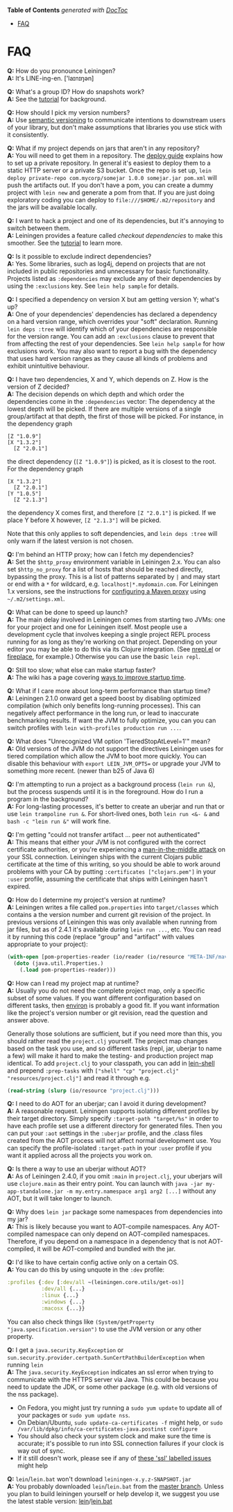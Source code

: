 <!-- START doctoc generated TOC please keep comment here to allow auto update -->
<!-- DON'T EDIT THIS SECTION, INSTEAD RE-RUN doctoc TO UPDATE -->
**Table of Contents**  *generated with [DocToc](https://github.com/thlorenz/doctoc)*

- [FAQ](#faq)

<!-- END doctoc generated TOC please keep comment here to allow auto update -->

# FAQ

**Q:** How do you pronounce Leiningen?  
**A:** It's LINE-ing-en. ['laɪnɪŋən]

**Q:** What's a group ID? How do snapshots work?  
**A:** See the
  [tutorial](https://github.com/technomancy/leiningen/blob/stable/doc/TUTORIAL.md)
  for background.

**Q:** How should I pick my version numbers?  
**A:** Use [semantic versioning](http://semver.org) to communicate
  intentions to downstream users of your library, but don't make
  assumptions that libraries you use stick with it consistently.

**Q:** What if my project depends on jars that aren't in any repository?  
**A:** You will need to get them in a repository. The
  [deploy guide](https://github.com/technomancy/leiningen/blob/stable/doc/DEPLOY.md)
  explains how to set up a private repository. In general it's easiest
  to deploy them to a static HTTP server or a private S3 bucket. Once
  the repo is set up, `lein deploy private-repo com.mycorp/somejar
  1.0.0 somejar.jar pom.xml` will push the artifacts out. If you don't
  have a pom, you can create a dummy project with `lein new` and
  generate a pom from that. If you are just doing exploratory coding
  you can deploy to `file:///$HOME/.m2/repository` and the jars will
  be available locally.

**Q:** I want to hack a project and one of its dependencies, but it's annoying to switch between them.  
**A:** Leiningen provides a feature called *checkout dependencies* to
  make this smoother.  See the
  [tutorial](https://github.com/technomancy/leiningen/blob/stable/doc/TUTORIAL.md)
  to learn more.

**Q:** Is it possible to exclude indirect dependencies?  
**A:** Yes. Some libraries, such as log4j, depend on projects that are
  not included in public repositories and unnecessary for basic
  functionality.  Projects listed as `:dependencies` may exclude
  any of their dependencies by using the `:exclusions` key. See
  `lein help sample` for details.

**Q:** I specified a dependency on version X but am getting version Y; what's up?  
**A:** One of your dependencies' dependencies has declared a
  dependency on a hard version range, which overrides your "soft"
  declaration. Running `lein deps :tree` will identify which of your
  dependencies are responsible for the version range. You can add an
  `:exclusions` clause to prevent that from affecting the rest of your
  dependencies. See `lein help sample` for how exclusions work. You
  may also want to report a bug with the dependency that uses hard
  version ranges as they cause all kinds of problems and exhibit
  unintuitive behaviour.

**Q:** I have two dependencies, X and Y, which depends on Z. How is the version
  of Z decided?  
**A:** The decision depends on which depth and which order the dependencies come
  in the `:dependencies` vector: The dependency at the lowest depth will be
  picked. If there are multiple versions of a single group/artifact at that
  depth, the first of those will be picked. For instance, in the dependency
  graph

    [Z "1.0.9"]
    [X "1.3.2"]
      [Z "2.0.1"]

  the direct dependency (`[Z "1.0.9"]`) is picked, as it is closest to the root.
  For the dependency graph

    [X "1.3.2"]
      [Z "2.0.1"]
    [Y "1.0.5"]
      [Z "2.1.3"]

  the dependency X comes first, and therefore `[Z "2.0.1"]` is picked. If we
  place Y before X however, `[Z "2.1.3"]` will be picked.
  
  Note that this only applies to soft dependencies, and `lein deps :tree` will
  only warn if the latest version is not chosen.

**Q:** I'm behind an HTTP proxy; how can I fetch my dependencies?  
**A:** Set the `$http_proxy` environment variable in Leiningen 2.x. You can also
  set `$http_no_proxy` for a list of hosts that should be reached directly, bypassing
  the proxy. This is a list of patterns separated by `|` and may start or end with
  a `*` for wildcard, e.g. `localhost|*.mydomain.com`.
  For Leiningen 1.x versions, see the instructions for
  [configuring a Maven proxy](https://maven.apache.org/guides/mini/guide-proxies.html)
  using `~/.m2/settings.xml`.

**Q:** What can be done to speed up launch?  
**A:** The main delay involved in Leiningen comes from starting two
  JVMs: one for your project and one for Leiningen itself. Most people
  use a development cycle that involves keeping a single project REPL
  process running for as long as they're working on that project.
  Depending on your editor you may be able to do this via its Clojure
  integration. (See [nrepl.el](https://github.com/clojure-emacs/cider) or
  [fireplace](https://github.com/tpope/vim-fireplace), for example.)
  Otherwise you can use the basic `lein repl`.

**Q:** Still too slow; what else can make startup faster?  
**A:** The wiki has a page covering
  [ways to improve startup time](https://github.com/technomancy/leiningen/wiki/Faster).

**Q:** What if I care more about long-term performance than startup time?  
**A:** Leiningen 2.1.0 onward get a speed boost by disabling optimized
  compilation (which only benefits long-running processes).  This can
  negatively affect performance in the long run, or lead to inaccurate
  benchmarking results.  If want the JVM to fully optimize, you can
  you can switch profiles with `lein with-profiles production run ...`.

**Q:** What does "Unrecognized VM option 'TieredStopAtLevel=1'" mean?  
**A:** Old versions of the JVM do not support the directives Leiningen
  uses for tiered compilation which allow the JVM to boot more
  quickly. You can disable this behaviour with `export LEIN_JVM_OPTS=`
  or upgrade your JVM to something more recent. (newer than b25 of Java 6)

**Q:** I'm attempting to run a project as a background process (`lein run &`),
  but the process suspends until it is in the foreground. How do I run a program
  in the background?  
**A:** For long-lasting processes, it's better to create an uberjar
  and run that or use `lein trampoline run &`. For short-lived ones,
  both `lein run <&- &` and `bash -c "lein run &"` will work fine.

**Q:** I'm getting "could not transfer artifact ... peer not authenticated"  
**A:** This means that either your JVM is not configured with the
  correct certificate authorities, or you're experiencing a
  [man-in-the-middle attack](https://github.com/technomancy/leiningen/issues/1028#issuecomment-32732452)
  on your SSL connection. Leiningen ships with the current Clojars
  public certificate at the time of this writing, so you should be
  able to work around problems with your CA by putting `:certificates
  ["clojars.pem"]` in your `:user` profile, assuming the certificate
  that ships with Leiningen hasn't expired.

**Q:** How do I determine my project's version at runtime?  
**A:** Leiningen writes a file called `pom.properties` into
  `target/classes` which contains a the version number and current git
  revision of the project. In previous versions of Leiningen this was
  only available when running from jar files, but as of 2.4.1 it's
  available during `lein run ...`, etc. You can read it by running
  this code (replace "group" and "artifact" with values appropriate to
  your project):

```clj
(with-open [pom-properties-reader (io/reader (io/resource "META-INF/maven/group/artifact/pom.properties"))]
  (doto (java.util.Properties.)
    (.load pom-properties-reader)))
```

**Q:** How can I read my project map at runtime?  
**A:** Usually you do not need the complete project map, only a specific subset
  of some values. If you want different configuration based on different tasks,
  then [environ](https://github.com/weavejester/environ) is probably a good fit.
  If you want information like the project's version number or git revision,
  read the question and answer above.

  Generally those solutions are sufficient, but if you need more than this, you
  should rather read the `project.clj` yourself. The project map changes based
  on the task you use, and so different tasks (repl, jar, uberjar to name a few)
  will make it hard to make the testing- and production project map identical.
  To add `project.clj` to your classpath, you can add in
  [lein-shell](https://github.com/hyPiRion/lein-shell) and prepend `:prep-tasks`
  with `["shell" "cp" "project.clj" "resources/project.clj"]` and read it
  through e.g.

```clj
(read-string (slurp (io/resource "project.clj")))
```

**Q:** I need to do AOT for an uberjar; can I avoid it during development?  
**A:** A reasonable request. Leiningen supports isolating different
  profiles by their target directory. Simply specify `:target-path
  "target/%s"` in order to have each profile set use a different
  directory for generated files. Then you can put your `:aot`
  settings in the `:uberjar` profile, and the .class files created
  from the AOT process will not affect normal development use. You can
  specify the profile-isolated `:target-path` in your `:user` profile if
  you want it applied across all the projects you work on.

**Q:** Is there a way to use an uberjar without AOT?  
**A:** As of Leiningen 2.4.0, if you omit `:main` in `project.clj`,
  your uberjars will use `clojure.main` as their entry point. You can
  launch with `java -jar my-app-standalone.jar -m my.entry.namespace
  arg1 arg2 [...]` without any AOT, but it will take longer to launch.

**Q:** Why does `lein jar` package some namespaces from dependencies into my jar?  
**A:** This is likely because you want to AOT-compile namespaces. Any
  AOT-compiled namespace can only depend on AOT-compiled namespaces. Therefore,
  if you depend on a namespace in a dependency that is not AOT-compiled, it will
  be AOT-compiled and bundled with the jar.

**Q:** I'd like to have certain config active only on a certain OS.  
**A:** You can do this by using unquote in the `:dev` profile:

```clj
:profiles {:dev [:dev/all ~(leiningen.core.utils/get-os)]
           :dev/all {...}
           :linux {...}
           :windows {...}
           :macosx {...}}
```

You can also check things like `(System/getProperty
"java.specification.version")` to use the JVM version or any other
property.

**Q:** I get a `java.security.KeyException` or `sun.security.provider.certpath.SunCertPathBuilderException` when running `lein`  
**A:** The `java.security.KeyException` indicates an ssl error when trying to communicate with the HTTPS server via Java. This could be because you need to update the JDK, or some other package (e.g. with old versions of the nss package).

* On Fedora, you might just try running a `sudo yum update` to update all of your packages or `sudo yum update nss`.
* On Debian/Ubuntu, `sudo update-ca-certificates -f` might help, or `sudo /var/lib/dpkg/info/ca-certificates-java.postinst configure`
* You should also check your system clock and make sure the time is accurate; it's possible to run into SSL connection failures if your clock is way out of sync.
* If it still doesn't work, please see if any of [these 'ssl' labelled issues](https://github.com/technomancy/leiningen/issues?utf8=%E2%9C%93&q=is%3Aissue%20label%3Assl%20) might help

**Q:** `lein`/`lein.bat` won't download `leiningen-x.y.z-SNAPSHOT.jar`  
**A:** You probably downloaded `lein`/`lein.bat` from the [master branch](https://github.com/technomancy/leiningen/tree/master/bin). Unless you plan to build leiningen yourself or help develop it, we suggest you use the latest stable version: [lein](https://raw.githubusercontent.com/technomancy/leiningen/stable/bin/lein)/[lein.bat](https://raw.githubusercontent.com/technomancy/leiningen/stable/bin/lein.bat)
